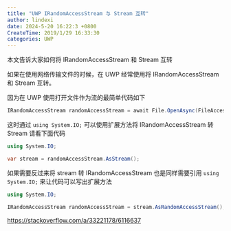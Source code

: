 ```yaml
---
title: "UWP IRandomAccessStream 与 Stream 互转"
author: lindexi
date: 2024-5-20 16:22:3 +0800
CreateTime: 2019/1/29 16:33:30
categories: UWP
---
```


本文告诉大家如何将 IRandomAccessStream 和 Stream 互转

<!--more-->


<!-- CreateTime:2019/1/29 16:33:30 -->


<div id="toc"></div>

如果在使用网络传输文件的时候，在 UWP 经常使用将 IRandomAccessStream 和 Stream 互转。

因为在 UWP 使用打开文件作为流的最简单代码如下

```csharp
IRandomAccessStream randomAccessStream = await File.OpenAsync(FileAccessMode.Read)
```

这时通过 `using System.IO;` 可以使用扩展方法将 IRandomAccessStream 转 Stream 请看下面代码

```csharp
using System.IO;

var stream = randomAccessStream.AsStream();
```

如果需要反过来将 stream 转 IRandomAccessStream 也是同样需要引用 `using System.IO;` 来让代码可以写出扩展方法

```csharp
using System.IO;

IRandomAccessStream randomAccessStream = stream.AsRandomAccessStream();
```

https://stackoverflow.com/a/33221178/6116637

